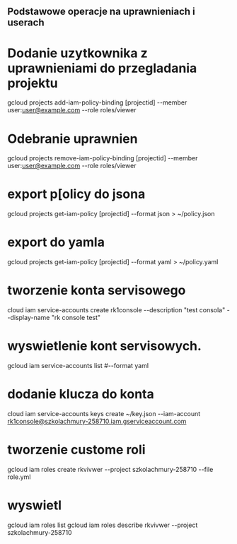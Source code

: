 ## Podstawowe operacje na uprawnieniach i userach
# Dodanie uzytkownika z uprawnieniami do przegladania projektu
gcloud projects add-iam-policy-binding [projectid] --member user:user@example.com --role roles/viewer

# Odebranie uprawnien
gcloud projects remove-iam-policy-binding [projectid] --member user:user@example.com --role roles/viewer

# export p[olicy do jsona
gcloud projects get-iam-policy [projectid] --format json > ~/policy.json
# export do yamla 
gcloud projects get-iam-policy [projectid] --format yaml > ~/policy.yaml

# tworzenie konta servisowego
cloud iam service-accounts create rk1console --description "test consola" --display-name "rk console test"

# wyswietlenie kont servisowych.
gcloud iam service-accounts list #--format yaml

# dodanie klucza do konta
cloud iam service-accounts keys create ~/key.json --iam-account rk1console@szkolachmury-258710.iam.gserviceaccount.com

# tworzenie custome roli
gcloud iam roles create rkvivwer --project szkolachmury-258710 --file role.yml

# wyswietl
gcloud iam roles list
gcloud iam roles describe rkvivwer --project szkolachmury-258710

